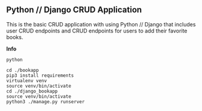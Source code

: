 ## Python // Django CRUD Application

This is the basic CRUD application with using Python // Django that includes user CRUD endpoints and CRUD endpoints for users to add their favorite books.

**Info**

```
python

cd ./bookapp
pip3 install requirements
virtualenv venv
source venv/bin/activate
cd ./django_bookapp
source venv/bin/activate
python3 ./manage.py runserver
```
